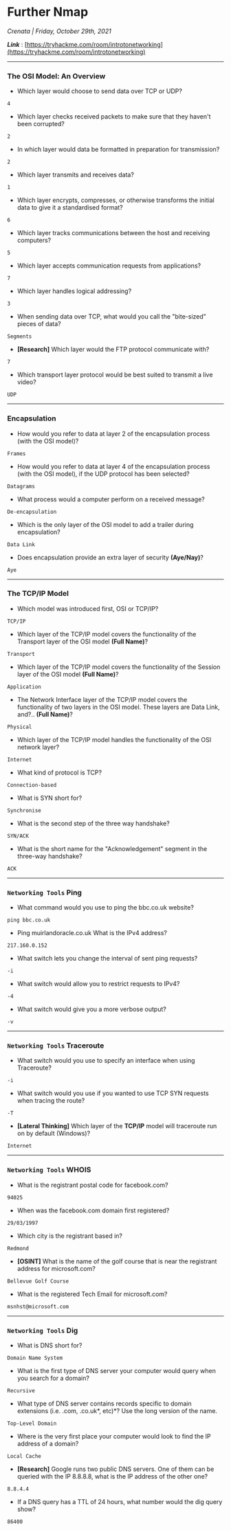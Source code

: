 # Further Nmap

*Crenata | Friday, October 29th, 2021*

***Link*** : [https://tryhackme.com/room/introtonetworking](https://tryhackme.com/room/introtonetworking)

---------------------------------

### The OSI Model: An Overview

- Which layer would choose to send data over TCP or UDP?
```
4
```

- Which layer checks received packets to make sure that they haven't been corrupted?
```
2
```

- In which layer would data be formatted in preparation for transmission?
```
2
```

- Which layer transmits and receives data?
```
1
```

- Which layer encrypts, compresses, or otherwise transforms the initial data to give it a standardised format?
```
6
```

- Which layer tracks communications between the host and receiving computers?
```
5
```

- Which layer accepts communication requests from applications?
```
7
```

- Which layer handles logical addressing?
```
3
```

- When sending data over TCP, what would you call the "bite-sized" pieces of data?
```
Segments
```

- **[Research]** Which layer would the FTP protocol communicate with?
```
7
```

- Which transport layer protocol would be best suited to transmit a live video?
```
UDP
```

---------------------------------

### Encapsulation

- How would you refer to data at layer 2 of the encapsulation process (with the OSI model)?
```
Frames
```

- How would you refer to data at layer 4 of the encapsulation process (with the OSI model), if the UDP protocol has been selected?
```
Datagrams
```

- What process would a computer perform on a received message?
```
De-encapsulation
```

- Which is the only layer of the OSI model to add a trailer during encapsulation?
```
Data Link
```

- Does encapsulation provide an extra layer of security **(Aye/Nay)**?
```
Aye
```

---------------------------------

### The TCP/IP Model

- Which model was introduced first, OSI or TCP/IP?
```
TCP/IP
```

- Which layer of the TCP/IP model covers the functionality of the Transport layer of the OSI model **(Full Name)**?
```
Transport
```

- Which layer of the TCP/IP model covers the functionality of the Session layer of the OSI model **(Full Name)**?
```
Application
```

- The Network Interface layer of the TCP/IP model covers the functionality of two layers in the OSI model. These layers are Data Link, and?.. **(Full Name)**?
```
Physical
```

- Which layer of the TCP/IP model handles the functionality of the OSI network layer?
```
Internet
```

- What kind of protocol is TCP?
```
Connection-based
```

- What is SYN short for?
```
Synchronise
```

- What is the second step of the three way handshake?
```
SYN/ACK
```

- What is the short name for the "Acknowledgement" segment in the three-way handshake?
```
ACK
```

---------------------------------

### `Networking Tools` Ping

- What command would you use to ping the bbc.co.uk website?
```
ping bbc.co.uk
```

- Ping muirlandoracle.co.uk What is the IPv4 address?
```
217.160.0.152
```

- What switch lets you change the interval of sent ping requests?
```
-i
```

- What switch would allow you to restrict requests to IPv4?
```
-4
```

- What switch would give you a more verbose output?
```
-v
```

---------------------------------

### `Networking Tools` Traceroute

- What switch would you use to specify an interface when using Traceroute?
```
-i
```

- What switch would you use if you wanted to use TCP SYN requests when tracing the route?
```
-T
```

- **[Lateral Thinking]** Which layer of the **TCP/IP** model will traceroute run on by default (Windows)?
```
Internet
```

---------------------------------

### `Networking Tools` WHOIS

- What is the registrant postal code for facebook.com?
```
94025
```

- When was the facebook.com domain first registered?
```
29/03/1997
```

- Which city is the registrant based in?
```
Redmond
```

- **[OSINT]** What is the name of the golf course that is near the registrant address for microsoft.com?
```
Bellevue Golf Course
```

- What is the registered Tech Email for microsoft.com?
```
msnhst@microsoft.com
```

---------------------------------

### `Networking Tools` Dig

- What is DNS short for?
```
Domain Name System
```

- What is the first type of DNS server your computer would query when you search for a domain?
```
Recursive
```

- What type of DNS server contains records specific to domain extensions (i.e. .com, .co.uk*, etc)*? Use the long version of the name.
```
Top-Level Domain
```

- Where is the very first place your computer would look to find the IP address of a domain?
```
Local Cache
```

- **[Research]** Google runs two public DNS servers. One of them can be queried with the IP 8.8.8.8, what is the IP address of the other one?
```
8.8.4.4
```

- If a DNS query has a TTL of 24 hours, what number would the dig query show?
```
86400
```